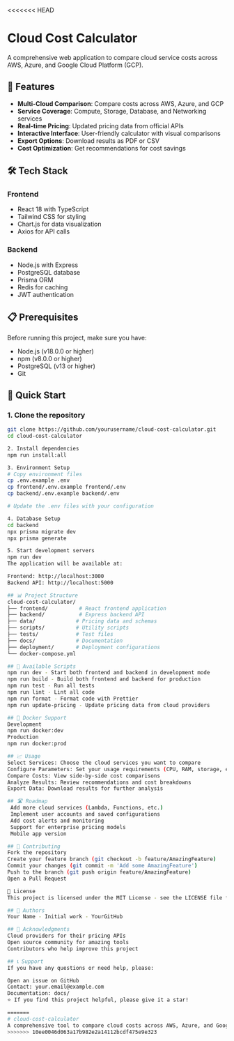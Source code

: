 <<<<<<< HEAD

# Cloud Cost Calculator

A comprehensive web application to compare cloud service costs across AWS, Azure, and Google Cloud Platform (GCP).

## 🚀 Features

- **Multi-Cloud Comparison**: Compare costs across AWS, Azure, and GCP
- **Service Coverage**: Compute, Storage, Database, and Networking services
- **Real-time Pricing**: Updated pricing data from official APIs
- **Interactive Interface**: User-friendly calculator with visual comparisons
- **Export Options**: Download results as PDF or CSV
- **Cost Optimization**: Get recommendations for cost savings

## 🛠️ Tech Stack

### Frontend
- React 18 with TypeScript
- Tailwind CSS for styling
- Chart.js for data visualization
- Axios for API calls

### Backend
- Node.js with Express
- PostgreSQL database
- Prisma ORM
- Redis for caching
- JWT authentication

## 📋 Prerequisites

Before running this project, make sure you have:

- Node.js (v18.0.0 or higher)
- npm (v8.0.0 or higher)
- PostgreSQL (v13 or higher)
- Git

## 🚀 Quick Start

### 1. Clone the repository
```bash
git clone https://github.com/yourusername/cloud-cost-calculator.git
cd cloud-cost-calculator

2. Install dependencies
npm run install:all

3. Environment Setup
# Copy environment files
cp .env.example .env
cp frontend/.env.example frontend/.env
cp backend/.env.example backend/.env

# Update the .env files with your configuration

4. Database Setup
cd backend
npx prisma migrate dev
npx prisma generate

5. Start development servers
npm run dev
The application will be available at:

Frontend: http://localhost:3000
Backend API: http://localhost:5000

## 📊 Project Structure
cloud-cost-calculator/
├── frontend/          # React frontend application
├── backend/           # Express backend API
├── data/             # Pricing data and schemas
├── scripts/          # Utility scripts
├── tests/            # Test files
├── docs/             # Documentation
├── deployment/       # Deployment configurations
└── docker-compose.yml

## 🔧 Available Scripts
npm run dev - Start both frontend and backend in development mode
npm run build - Build both frontend and backend for production
npm run test - Run all tests
npm run lint - Lint all code
npm run format - Format code with Prettier
npm run update-pricing - Update pricing data from cloud providers

## 🐳 Docker Support
Development
npm run docker:dev
Production
npm run docker:prod

## 📈 Usage
Select Services: Choose the cloud services you want to compare
Configure Parameters: Set your usage requirements (CPU, RAM, storage, etc.)
Compare Costs: View side-by-side cost comparisons
Analyze Results: Review recommendations and cost breakdowns
Export Data: Download results for further analysis

## 🛣️ Roadmap
 Add more cloud services (Lambda, Functions, etc.)
 Implement user accounts and saved configurations
 Add cost alerts and monitoring
 Support for enterprise pricing models
 Mobile app version

## 🤝 Contributing
Fork the repository
Create your feature branch (git checkout -b feature/AmazingFeature)
Commit your changes (git commit -m 'Add some AmazingFeature')
Push to the branch (git push origin feature/AmazingFeature)
Open a Pull Request

📝 License
This project is licensed under the MIT License - see the LICENSE file for details.

## 👥 Authors
Your Name - Initial work - YourGitHub

## 🙏 Acknowledgments
Cloud providers for their pricing APIs
Open source community for amazing tools
Contributors who help improve this project

## 📞 Support
If you have any questions or need help, please:

Open an issue on GitHub
Contact: your.email@example.com
Documentation: docs/
⭐ If you find this project helpful, please give it a star!

=======
# cloud-cost-calculator
A comprehensive tool to compare cloud costs across AWS, Azure, and Google Cloud Platform
>>>>>>> 10ee0046d063a17b982e2a14112bcdf475e9e323
